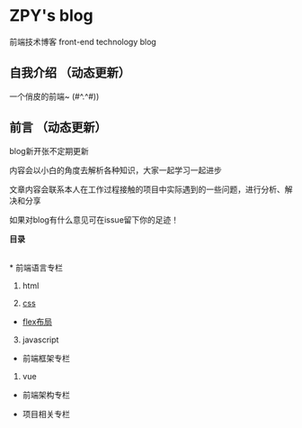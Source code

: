 # ZPY's blog
前端技术博客 front-end technology blog

   
## 自我介绍 （动态更新）

一个俏皮的前端~ (#^.^#))

   
## 前言 （动态更新）

blog新开张不定期更新

内容会以小白的角度去解析各种知识，大家一起学习一起进步

文章内容会联系本人在工作过程接触的项目中实际遇到的一些问题，进行分析、解决和分享

如果对blog有什么意见可在issue留下你的足迹！

   
**目录**

<br>
* 前端语言专栏

1. html

2. [css](/language/css)

* [flex布局](/language/css/flex.md)

3. javascript

* 前端框架专栏

1. vue

* 前端架构专栏

* 项目相关专栏
